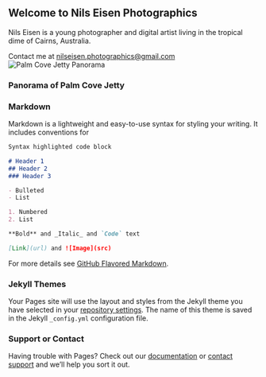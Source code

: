 ## Welcome to Nils Eisen Photographics

Nils Eisen is a young photographer and digital artist living in the tropical dime of Cairns, Australia.

Contact me at [nilseisen.photographics@gmail.com](mailto:nilseisen.photographics@gmail.com)
![Palm Cove Jetty Panorama](https://nilseisen-photographics.github.io/images/PalmCovePanorama.jpg)
### Panorama of Palm Cove Jetty

### Markdown

Markdown is a lightweight and easy-to-use syntax for styling your writing. It includes conventions for

```markdown
Syntax highlighted code block

# Header 1
## Header 2
### Header 3

- Bulleted
- List

1. Numbered
2. List

**Bold** and _Italic_ and `Code` text

[Link](url) and ![Image](src)
```

For more details see [GitHub Flavored Markdown](https://guides.github.com/features/mastering-markdown/).

### Jekyll Themes

Your Pages site will use the layout and styles from the Jekyll theme you have selected in your [repository settings](https://github.com/nilseisen-photographics/nilseisen-photographics.github.io/settings). The name of this theme is saved in the Jekyll `_config.yml` configuration file.

### Support or Contact

Having trouble with Pages? Check out our [documentation](https://help.github.com/categories/github-pages-basics/) or [contact support](https://github.com/contact) and we’ll help you sort it out.
